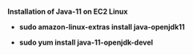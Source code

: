 
**Installation of Java-11 on EC2 Linux** 

- **sudo amazon-linux-extras install java-openjdk11**

- **sudo yum install java-11-openjdk-devel**
